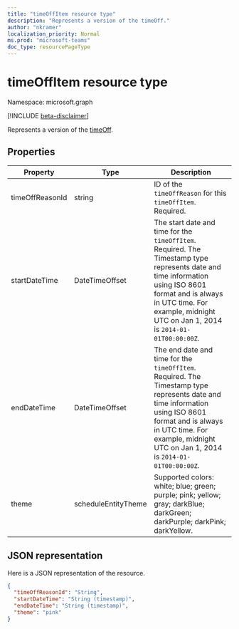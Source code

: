 ```yaml
---
title: "timeOffItem resource type"
description: "Represents a version of the timeOff."
author: "nkramer"
localization_priority: Normal
ms.prod: "microsoft-teams"
doc_type: resourcePageType
---
```


# timeOffItem resource type

Namespace: microsoft.graph

[!INCLUDE [beta-disclaimer](../../includes/beta-disclaimer.md)]

Represents a version of the [timeOff](timeoff.md).

## Properties
| Property                         | Type                    | Description                                                                                                                                                                        |
|------------------------------|-------------------------|---------------------------------------------------------------------------------------------|
| timeOffReasonId               | string                  | ID of the `timeOffReason` for this `timeOffItem`. Required.     |
| startDateTime               | DateTimeOffset                  | The start date and time for the `timeOffItem`. Required. The Timestamp type represents date and time information using ISO 8601 format and is always in UTC time. For example, midnight UTC on Jan 1, 2014 is `2014-01-01T00:00:00Z`. |
| endDateTime               | DateTimeOffset                  | The end date and time for the `timeOffItem`. Required. The Timestamp type represents date and time information using ISO 8601 format and is always in UTC time. For example, midnight UTC on Jan 1, 2014 is `2014-01-01T00:00:00Z`. |
| theme | scheduleEntityTheme   | Supported colors: white; blue; green; purple; pink; yellow; gray; darkBlue; darkGreen; darkPurple; darkPink; darkYellow. |

## JSON representation

Here is a JSON representation of the resource.

<!-- {
  "blockType": "resource",
  "keyProperty": "id",
  "@odata.type": "microsoft.graph.timeOffItem"
}-->
```json
{
  "timeOffReasonId": "String",
  "startDateTime": "String (timestamp)",
  "endDateTime": "String (timestamp)",
  "theme": "pink"
}
```


<!-- uuid: 8fcb5dbc-d5aa-4681-8e31-b001d5168d79
2015-10-25 14:57:30 UTC -->
<!--
{
  "type": "#page.annotation",
  "description": "timeOffItem resource",
  "keywords": "",
  "section": "documentation",
  "tocPath": "",
  "suppressions": []
}
-->


